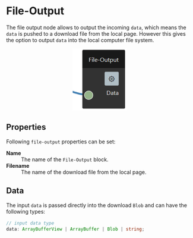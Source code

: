 # File-Output

The file output node allows to output the incoming ```data```, which means the ```data``` is pushed to a download file from the local page. However this gives the option to output ``data`` into the local computer file system.

<p align="center">
    <img alt="File-Output" src="./assets/documentation/png/file-output.png">
</p>

## Properties

Following `file-output` properties can be set:

<dl>
  <dt><b>Name</b></dt>
  <dd>The name of the <code>File-Output</code> block.</dd>

  <dt><b>Filename</b></dt>
  <dd>The name of the download file from the local page.</dd>

</dl>

## Data

The input `data` is passed directly into the download `Blob` and can have the following types:

```typescript
// input data type
data: ArrayBufferView | ArrayBuffer | Blob | string;
```
